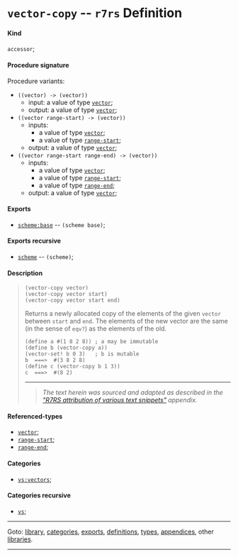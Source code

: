 

<a id='definition__r7rs__vector-copy'></a>

# `vector-copy` -- `r7rs` Definition


<a id='definition__r7rs__vector-copy__kind'></a>

#### Kind

`accessor`;


<a id='definition__r7rs__vector-copy__procedure-signature'></a>

#### Procedure signature

Procedure variants:
 * `((vector) -> (vector))`
   * input: a value of type [`vector`](../../r7rs/types/vector.md#type__r7rs__vector);
   * output: a value of type [`vector`](../../r7rs/types/vector.md#type__r7rs__vector);
 * `((vector range-start) -> (vector))`
   * inputs:
     * a value of type [`vector`](../../r7rs/types/vector.md#type__r7rs__vector);
     * a value of type [`range-start`](../../r7rs/types/range-start.md#type__r7rs__range-start);
   * output: a value of type [`vector`](../../r7rs/types/vector.md#type__r7rs__vector);
 * `((vector range-start range-end) -> (vector))`
   * inputs:
     * a value of type [`vector`](../../r7rs/types/vector.md#type__r7rs__vector);
     * a value of type [`range-start`](../../r7rs/types/range-start.md#type__r7rs__range-start);
     * a value of type [`range-end`](../../r7rs/types/range-end.md#type__r7rs__range-end);
   * output: a value of type [`vector`](../../r7rs/types/vector.md#type__r7rs__vector);


<a id='definition__r7rs__vector-copy__exports'></a>

#### Exports

 * [`scheme:base`](../../r7rs/exports/scheme_3a_base.md#export__r7rs__scheme_3a_base) -- `(scheme base)`;


<a id='definition__r7rs__vector-copy__exports-recursive'></a>

#### Exports recursive

 * [`scheme`](../../r7rs/exports/scheme.md#export__r7rs__scheme) -- `(scheme)`;


<a id='definition__r7rs__vector-copy__description'></a>

#### Description

> ````
> (vector-copy vector)
> (vector-copy vector start)
> (vector-copy vector start end)
> ````
> 
> 
> Returns a newly allocated copy of the elements of the given `vector`
> between `start` and `end`.
> The elements of the new vector are the same (in the sense of
> `eqv?`) as the elements of the old.
> 
> 
> ````
> (define a #(1 8 2 8)) ; a may be immutable
> (define b (vector-copy a))
> (vector-set! b 0 3)   ; b is mutable
> b  ===>  #(3 8 2 8)
> (define c (vector-copy b 1 3))
> c  ===>  #(8 2)
> ````
> 
> 
> ----
> > *The text herein was sourced and adapted as described in the ["R7RS attribution of various text snippets"](../../r7rs/appendices/attribution.md#appendix__r7rs__attribution) appendix.*


<a id='definition__r7rs__vector-copy__referenced-types'></a>

#### Referenced-types

 * [`vector`](../../r7rs/types/vector.md#type__r7rs__vector);
 * [`range-start`](../../r7rs/types/range-start.md#type__r7rs__range-start);
 * [`range-end`](../../r7rs/types/range-end.md#type__r7rs__range-end);


<a id='definition__r7rs__vector-copy__categories'></a>

#### Categories

 * [`vs:vectors`](../../r7rs/categories/vs_3a_vectors.md#category__r7rs__vs_3a_vectors);


<a id='definition__r7rs__vector-copy__categories-recursive'></a>

#### Categories recursive

 * [`vs`](../../r7rs/categories/vs.md#category__r7rs__vs);

----

Goto: [library](../../r7rs/_index.md#library__r7rs), [categories](../../r7rs/categories/_index.md#toc__r7rs__categories), [exports](../../r7rs/exports/_index.md#toc__r7rs__exports), [definitions](../../r7rs/definitions/_index.md#toc__r7rs__definitions), [types](../../r7rs/types/_index.md#toc__r7rs__types), [appendices](../../r7rs/appendices/_index.md#toc__r7rs__appendices), other [libraries](../../_libraries.md#toc__libraries).

----


